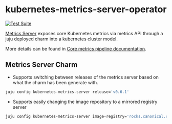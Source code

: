 # kubernetes-metrics-server-operator

[![Test Suite](https://github.com/charmed-kubernetes/kubernetes-metrics-server-operator/workflows/Test%20Suite/badge.svg)](https://github.com/charmed-kubernetes/kubernetes-metrics-server-operator/actions)

[Metrics Server](https://github.com/kubernetes-sigs/metrics-server) exposes
core Kubernetes metrics via metrics API through a juju deployed charm into a kubernetes cluster model. 

More details can be found in [Core metrics pipeline documentation](https://kubernetes.io/docs/tasks/debug-application-cluster/resource-metrics-pipeline/).

## Metrics Server Charm

* Supports switching between releases of the metrics server based on what the charm 
has been generate with.

```bash
juju config kubernetes-metrics-server release='v0.6.1'
```

* Supports easily changing the image repository to a mirrored registry server
```bash
juju config kubernetes-metrics-server image-registry='rocks.canonical.com:443/cdk'
```


